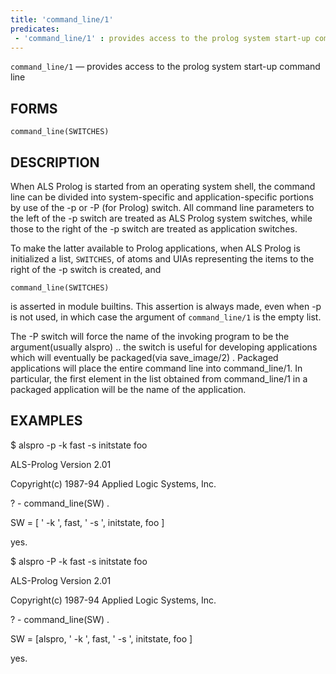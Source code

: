 ```yaml
---
title: 'command_line/1'
predicates:
 - 'command_line/1' : provides access to the prolog system start-up command line
---
```

`command_line/1` — provides access to the prolog system start-up command line

## FORMS
```
command_line(SWITCHES)
```
## DESCRIPTION

When ALS Prolog is started from an operating system shell, the command line can be divided into system-specific and application-specific portions by use of the -p or -P (for Prolog) switch. All command line parameters to the left of the -p switch are treated as ALS Prolog system switches, while those to the right of the -p switch are treated as application switches.

To make the latter available to Prolog applications, when ALS Prolog is initialized a list, `SWITCHES`, of atoms and UIAs representing the items to the right of the -p switch is created, and
```
command_line(SWITCHES)
```
is asserted in module builtins. This assertion is always made, even when -p is not used, in which case the argument of `command_line/1` is the empty list.

The -P switch will force the name of the invoking program to be the argument(usually alspro) .. the switch is useful for developing applications which will eventually be packaged(via save_image/2) . Packaged applications will place the entire command line into command_line/1. In particular, the first element in the list obtained from command_line/1 in a packaged application will be the name of the application.


## EXAMPLES

$ alspro -p -k fast -s initstate foo

ALS-Prolog Version 2.01

Copyright(c) 1987-94 Applied Logic Systems, Inc.


? - command_line(SW) .


SW = [ ' -k ', fast, ' -s ', initstate, foo ]


yes.


$ alspro -P -k fast -s initstate foo

ALS-Prolog Version 2.01

Copyright(c) 1987-94 Applied Logic Systems, Inc.


? - command_line(SW) .


SW = [alspro, ' -k ', fast, ' -s ', initstate, foo ]


yes.

